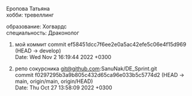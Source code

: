 Еропова Татьяна  
хобби: тревеллинг  

образование: Хогвардс  
специальность: Драконолог  

1. мой коммит
commit ef58451dcc7f6ee2e0a5ac42efe5c06e4f15d969 (HEAD -> develop)  
Date:   Wed Nov 2 16:19:44 2022 +0300  

2. репо сокурсника
git@github.com:SanuNak/DE_Sprint.git  
commit f0297295b3a9b805c432d65ca96e033b5c5774d2 (HEAD -> main, origin/main, origin/HEAD)  
Date:   Thu Oct 27 13:58:09 2022 +0300  






